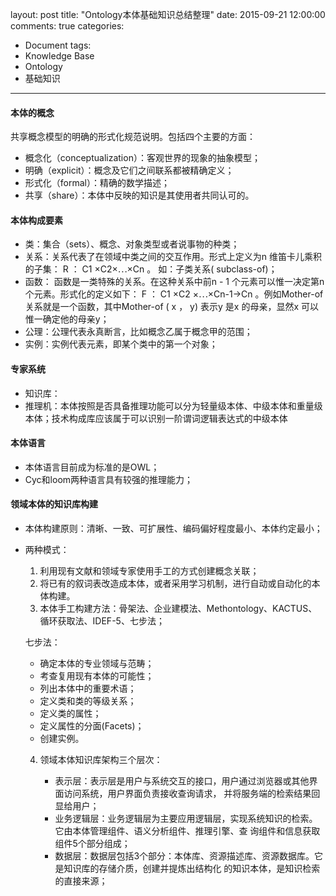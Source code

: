 layout: post
title: "Ontology本体基础知识总结整理"
date: 2015-09-21 12:00:00
comments: true
categories: 
- Document
tags:
- Knowledge Base
- Ontology
- 基础知识
---


#### 本体的概念

共享概念模型的明确的形式化规范说明。包括四个主要的方面：

- 概念化（conceptualization）：客观世界的现象的抽象模型；
- 明确（explicit）：概念及它们之间联系都被精确定义；
- 形式化（formal）：精确的数学描述；
- 共享（share）：本体中反映的知识是其使用者共同认可的。

<!-- more -->

#### 本体构成要素

- 类：集合（sets）、概念、对象类型或者说事物的种类；
- 关系：关系代表了在领域中类之间的交互作用。形式上定义为n 维笛卡儿乘积的子集： R ： C1 ×C2×⋯×Cn 。 如：子类关系( subclass-of)；
- 函数： 函数是一类特殊的关系。在这种关系中前n - 1 个元素可以惟一决定第n 个元素。形式化的定义如下： F ： C1 ×C2 ×⋯×Cn-1→Cn 。例如Mother-of 关系就是一个函数，其中Mother-of ( x ， y) 表示y 是x 的母亲，显然x 可以惟一确定他的母亲y；
- 公理：公理代表永真断言，比如概念乙属于概念甲的范围；
- 实例：实例代表元素，即某个类中的第一个对象；

#### 专家系统

* 知识库：
* 推理机：本体按照是否具备推理功能可以分为轻量级本体、中级本体和重量级本体；技术构成库应该属于可以识别一阶谓词逻辑表达式的中级本体

#### 本体语言

- 本体语言目前成为标准的是OWL；
- Cyc和loom两种语言具有较强的推理能力；

#### 领域本体的知识库构建

- 本体构建原则：清晰、一致、可扩展性、编码偏好程度最小、本体约定最小；

- 两种模式：

  1. 利用现有文献和领域专家使用手工的方式创建概念关联；
  2. 将已有的叙词表改造成本体，或者采用学习机制，进行自动或自动化的本体构建。
  3. 本体手工构建方法：骨架法、企业建模法、Methontology、KACTUS、循环获取法、IDEF-5、七步法；
  
    七步法：

     - 确定本体的专业领域与范畴；
     - 考查复用现有本体的可能性；
     - 列出本体中的重要术语；
     - 定义类和类的等级关系；
     - 定义类的属性；
     - 定义属性的分面(Facets)；
     - 创建实例。

  4. 领域本体知识库架构三个层次：

     - 表示层：表示层是用户与系统交互的接口，用户通过浏览器或其他界面访问系统，用户界面负责接收查询请求， 并将服务端的检索结果回显给用户； 
     - 业务逻辑层：业务逻辑层为主要应用逻辑层，实现系统知识的检索。它由本体管理组件、语义分析组件、推理引擎、查 询组件和信息获取组件5个部分组成；
     - 数据层：数据层包括3个部分：本体库、资源描述库、资源数据库。它是知识库的存储介质，创建并提炼出结构化 的知识本体，是知识检索的直接来源；

